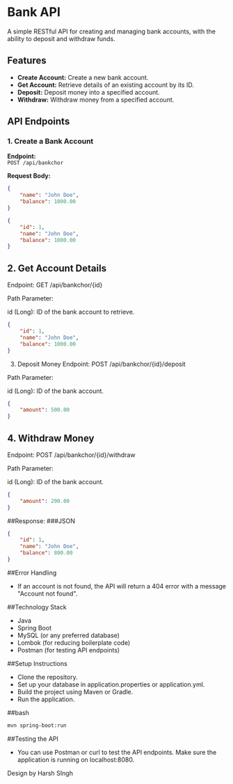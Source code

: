 # Bank API

A simple RESTful API for creating and managing bank accounts, with the ability to deposit and withdraw funds.

## Features

- **Create Account:** Create a new bank account.
- **Get Account:** Retrieve details of an existing account by its ID.
- **Deposit:** Deposit money into a specified account.
- **Withdraw:** Withdraw money from a specified account.

## API Endpoints

### 1. Create a Bank Account

**Endpoint:**  
`POST /api/bankchor`  

**Request Body:**
```json
{
    "name": "John Doe",
    "balance": 1000.00
}
```
```json
{
    "id": 1,
    "name": "John Doe",
    "balance": 1000.00
}
```
## 2. Get Account Details
Endpoint:
GET /api/bankchor/{id}

Path Parameter:

id (Long): ID of the bank account to retrieve.
```json
{
    "id": 1,
    "name": "John Doe",
    "balance": 1000.00
}
```
3. Deposit Money
Endpoint:
POST /api/bankchor/{id}/deposit

Path Parameter:

id (Long): ID of the bank account.
```json
{
    "amount": 500.00
}
```

## 4. Withdraw Money
Endpoint:
POST /api/bankchor/{id}/withdraw

Path Parameter:

id (Long): ID of the bank account.
```json
{
    "amount": 200.00
}
```
##Response:
###JSON
```json
{
    "id": 1,
    "name": "John Doe",
    "balance": 800.00
}
```
##Error Handling
- If an account is not found, the API will return a 404 error with a message "Account not found".

##Technology Stack
- Java
- Spring Boot
- MySQL (or any preferred database)
- Lombok (for reducing boilerplate code)
- Postman (for testing API endpoints)

##Setup Instructions

- Clone the repository.
- Set up your database in application.properties or application.yml.
- Build the project using Maven or Gradle.
- Run the application.

##bash
```bash
mvn spring-boot:run
```

##Testing the API

- You can use Postman or curl to test the API endpoints. Make sure the application is running on localhost:8080.

Design by Harsh SIngh
